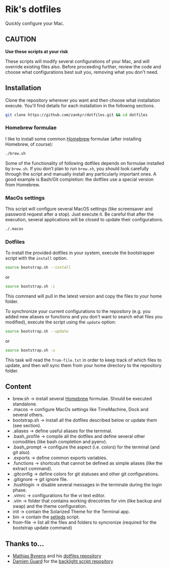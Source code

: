 # Rik's dotfiles
Quickly configure your Mac.

## CAUTION
**Use these scripts at your risk**

These scripts will modify several configurations of your Mac, and will override existing files also. Before proceeding further, review the code and choose what configurations best suit you, removing what you don't need.

## Installation

Clone the repository wherever you want and then choose what installation execute. You'll find details for each installation in the following sections.

```bash
git clone https://github.com/zankyr/dotfiles.git && cd dotfiles
```

### Homebrew formulae

I like to install some common [Homebrew](https://brew.sh/) formulae (after installing Homebrew, of course):

```bash
./brew.sh
```

Some of the functionality of following dotfiles depends on formulae installed by `brew.sh`. If you don’t plan to run `brew.sh`, you should look carefully through the script and manually install any particularly important ones. A good example is Bash/Git completion: the dotfiles use a special version from Homebrew.


### MacOs settings

This script will configure several MacOS settings (like screensaver and password request after a stop). Just execute it. Be careful that after the execution, several applications will be closed to update their configurations.

```bash
./.macos
```

### Dotfiles

To install the provided dotfiles in your system, execute the bootstrapper script with the `install` option.

```bash
source bootstrap.sh --install
```
or

```bash
source bootstrap.sh -i
```

This command will pull in the latest version and copy the files to your home folder.

To synchronize your current configurations to the repository (e.g. you added new aliases or functions and you don't want to search what files you modified), execute the script using the `update` option:
```bash
source bootstrap.sh --update
```
or

```bash
source bootstrap.sh -u
```
This task will read the `from-file.txt` in order to keep track of which files to update, and then will sync them from your home directory to the repository folder.


## Content
* brew.sh -> install several [Homebrew](https://brew.sh/) formulae. Should be executed standalone.
* .macos -> configure MacOs settings like TimeMachine, Dock and several others.
* bootstrap.sh -> install all the dotfiles described below or update them (see section).
* .aliases -> define useful aliases for the terminal.
* .bash_profile -> compile all the dotfiles and define several other comodities (like bash completion and pyenv).
* .bash_prompt -> configure the aspect (i.e. colors) for the terminal (and git also).
* .exports -> define common exports variables.
* .functions -> shortcuts that cannot be defined as simple aliases (like the extract command).
* .gitconfig -> define colors for git statuses and other git configurations.
* .gitignore -> git ignore file.
* .hushlogin -> disable several messages in the terminale during the login phase.
* .vimrc -> configurations for the vi text editor.
* .vim -> folder that contains working direcotries for vim (like backup and swap) and the theme configuration.
* init -> contain the Solarized Theme for the Terminal app.
* bin -> contain the [setleds](https://github.com/damieng/setledsmac) script.
* from-file -> list all the files and folders to syncronize (required for the bootstrap update command)

## Thanks to…

* [Mathias Bynens](https://mathiasbynens.be/) and his [dotfiles repository](https://github.com/mathiasbynens/dotfiles)
* [Damien Guard](https://damieng.com/) for the [backlight script repository](https://github.com/damieng/setledsmac)
